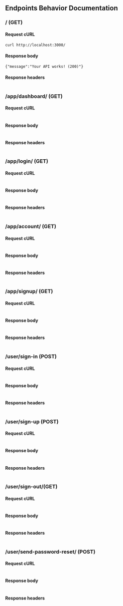 ## Endpoints Behavior Documentation

### / (GET)

#### Request cURL

```
curl http://localhost:3000/
```

#### Response body

```
{"message":"Your API works! (200)"}
```

#### Response headers

```

```

### /app/dashboard/ (GET)

#### Request cURL

```

```

#### Response body

```

```

#### Response headers

```

```

### /app/login/ (GET)

#### Request cURL

```

```

#### Response body

```

```

#### Response headers

```

```
### /app/account/ (GET)

#### Request cURL

```

```

#### Response body

```

```

#### Response headers

```

```
### /app/signup/ (GET)

#### Request cURL

```

```

#### Response body

```

```

#### Response headers

```

```

### /user/sign-in (POST)

#### Request cURL

```

```

#### Response body

```

```

#### Response headers

```

```

### /user/sign-up (POST)

#### Request cURL

```

```

#### Response body

```

```

#### Response headers

```

```

### /user/sign-out/(GET)

#### Request cURL

```

```

#### Response body

```

```

#### Response headers

```

```

### /user/send-password-reset/ (POST)

#### Request cURL

```

```

#### Response body

```

```

#### Response headers

```

```
